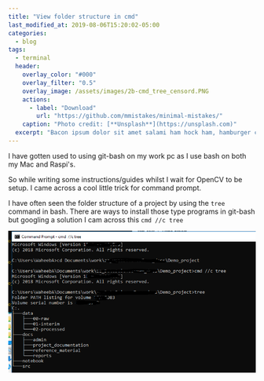 ```yaml
---
title: "View folder structure in cmd"
last_modified_at: 2019-08-06T15:20:02-05:00
categories:
  - blog
tags:
  - terminal
  header:
    overlay_color: "#000"
    overlay_filter: "0.5"
    overlay_image: /assets/images/2b-cmd_tree_censord.PNG
    actions:
      - label: "Download"
        url: "https://github.com/mmistakes/minimal-mistakes/"
    caption: "Photo credit: [**Unsplash**](https://unsplash.com)"
  excerpt: "Bacon ipsum dolor sit amet salami ham hock ham, hamburger corned beef short ribs kielbasa biltong t-bone drumstick tri-tip tail sirloin pork chop."
---
```


I have gotten used to using git-bash on my work pc as I use bash on both my Mac and Raspi's.

So while writing some instructions/guides whilst I wait for OpenCV to be setup. I came across a cool little trick for command prompt.

I have often seen the folder structure of a project by using the  `tree` command in bash. There are ways to install those type programs in git-bash but googling a solution I cam across this  `cmd //c tree`

![tree](/assets/images/2b-cmd_tree_censord.PNG)
